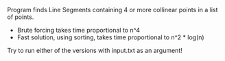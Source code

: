 Program finds Line Segments containing 4 or more collinear points in a list of points.

- Brute forcing takes time proportional to n^4
- Fast solution, using sorting, takes time proportional to n^2 * log(n)

Try to run either of the versions with input.txt as an argument!
